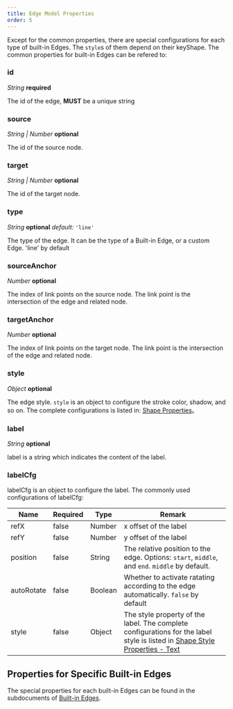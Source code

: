 ```yaml
---
title: Edge Model Properties
order: 5
---
```


Except for the common properties, there are special configurations for each type of built-in Edges. The `style`s of them depend on their keyShape. The common properties for built-in Edges can be refered to:

### id

<description> _String_ **required** </description>

The id of the edge, **MUST** be a unique string

### source

<description> _String | Number_ **optional** </description>

The id of the source node.

### target

<description> _String | Number_ **optional** </description>

The id of the target node.

### type

<description> _String_ **optional** _default:_ `'line'`</description>

The type of the edge. It can be the type of a Built-in Edge, or a custom Edge. 'line' by default

### sourceAnchor

<description> _Number_ **optional** </description>

The index of link points on the source node. The link point is the intersection of the edge and related node.

### targetAnchor

<description> _Number_ **optional** </description>

The index of link points on the target node. The link point is the intersection of the edge and related node.

### style

<description> _Object_ **optional** </description>

The edge style. `style` is an object to configure the stroke color, shadow, and so on. The complete configurations is listed in: [Shape Properties](/en/docs/api/shapeProperties.zh.md)。

### label

<description> _String_ **optional** </description>

label is a string which indicates the content of the label.

### labelCfg

labelCfg is an object to configure the label. The commonly used configurations of labelCfg:

| Name | Required | Type | Remark |
| --- | --- | --- | --- |
| refX | false | Number | x offset of the label |
| refY | false | Number | y offset of the label |
| position | false | String | The relative position to the edge. Options: `start`, `middle`, and `end`. `middle` by default. |
| autoRotate | false | Boolean | Whether to activate ratating according to the edge automatically. `false` by default |
| style | false | Object | The style property of the label. The complete configurations for the label style is listed in [Shape Style Properties - Text](/en/docs/api/shapeProperties/#text) |

## Properties for Specific Built-in Edges

The special properties for each built-in Edges can be found in the subdocuments of [Built-in Edges](/en/docs/manual/middle/elements/edges/defaultEdge).

